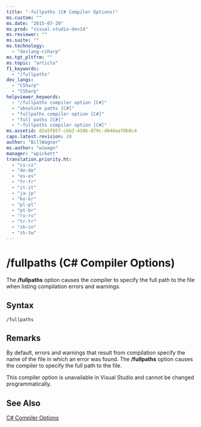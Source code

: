 ```yaml
---
title: "-fullpaths (C# Compiler Options)"
ms.custom: ""
ms.date: "2015-07-20"
ms.prod: "visual-studio-dev14"
ms.reviewer: ""
ms.suite: ""
ms.technology: 
  - "devlang-csharp"
ms.tgt_pltfrm: ""
ms.topic: "article"
f1_keywords: 
  - "/fullpaths"
dev_langs: 
  - "CSharp"
  - "CSharp"
helpviewer_keywords: 
  - "/fullpaths compiler option [C#]"
  - "absolute paths [C#]"
  - "fullpaths compiler option [C#]"
  - "full paths [C#]"
  - "-fullpaths compiler option [C#]"
ms.assetid: d2a5f857-cbb2-430b-879c-d648aaf0b8c4
caps.latest.revision: 10
author: "BillWagner"
ms.author: "wiwagn"
manager: "wpickett"
translation.priority.ht: 
  - "cs-cz"
  - "de-de"
  - "es-es"
  - "fr-fr"
  - "it-it"
  - "ja-jp"
  - "ko-kr"
  - "pl-pl"
  - "pt-br"
  - "ru-ru"
  - "tr-tr"
  - "zh-cn"
  - "zh-tw"
---
```

# /fullpaths (C# Compiler Options)
The **/fullpaths** option causes the compiler to specify the full path to the file when listing compilation errors and warnings.  
  
## Syntax  
  
```  
/fullpaths  
```  
  
## Remarks  
 By default, errors and warnings that result from compilation specify the name of the file in which an error was found. The **/fullpaths** option causes the compiler to specify the full path to the file.  
  
 This compiler option is unavailable in Visual Studio and cannot be changed programmatically.  
  
## See Also  
 [C# Compiler Options](../../../csharp\language-reference\compiler-options/csharp-compiler-options.md)